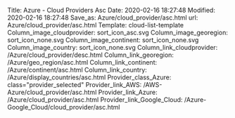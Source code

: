 Title: Azure - Cloud Providers Asc
Date: 2020-02-16 18:27:48
Modified: 2020-02-16 18:27:48
Save_as: Azure/cloud_provider/asc.html
url: Azure/cloud_provider/asc.html
Template: cloud-list-template
Column_image_cloudprovider: sort_icon_asc.svg
Column_image_georegion: sort_icon_none.svg
Column_image_continent: sort_icon_none.svg
Column_image_country: sort_icon_none.svg
Column_link_cloudprovider: /Azure/cloud_provider/desc.html
Column_link_georegion: /Azure/geo_region/asc.html
Column_link_continent: /Azure/continent/asc.html
Column_link_country: /Azure/display_countries/asc.html
Provider_class_Azure: class="provider_selected"
Provider_link_AWS: /AWS-Azure/cloud_provider/asc.html
Provider_link_Azure: /Azure/cloud_provider/asc.html
Provider_link_Google_Cloud: /Azure-Google_Cloud/cloud_provider/asc.html